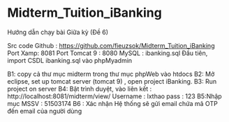 # Midterm_Tuition_iBanking
Hướng dẫn chạy bài Giữa kỳ (Đề 6)

Src code Github : https://github.com/fieuzsok/Midterm_Tuition_iBanking
Port Xamp: 8081
Port Tomcat 9 : 8080
MySQL : ibanking.sql
Đầu tiên, import CSDL ibanking.sql vào phpMyadmin

B1: copy cả thư mục midterm trong thư mục phpWeb vào htdocs
B2: Mở eclipse, set up tomcat server (tomcat 9) , open project iBanking. 
B3: Run project on server
B4: Bật trình duyệt, vào liên kết :
    http://localhost:8081/midterm/view/
    Username : lxthao
    pass : 123
B5:Nhập mục MSSV : 51503174
B6 : Xác nhận 
    Hệ thống sẽ gửi email chứa mã OTP đến email của người dùng 
 

